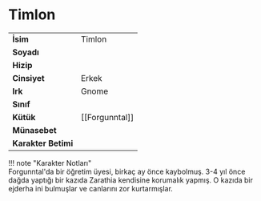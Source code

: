 # Timlon   
  
<div class="grid" markdown>  
  
|  |  |  
|---|---|  
| **İsim** | Timlon |  
| **Soyadı** |  |  
| **Hizip** |  |  
| **Cinsiyet** | Erkek |  
| **Irk** | Gnome |  
| **Sınıf** |  |  
| **Kütük** | [[Forgunntal]] |  
| **Münasebet** |  |  
| **Karakter Betimi** |  |  
  
  
!!! note "Karakter Notları"  
	Forgunntal'da bir öğretim üyesi, birkaç ay önce kaybolmuş. 3-4 yıl önce dağda yaptığı bir kazıda Zarathia kendisine korumalık yapmış. O kazıda bir ejderha ini bulmuşlar ve canlarını zor kurtarmışlar.  
  
  
</div>